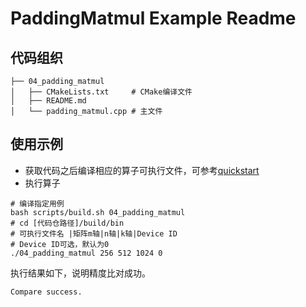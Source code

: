 # PaddingMatmul Example Readme
## 代码组织
```
├── 04_padding_matmul
│   ├── CMakeLists.txt     # CMake编译文件
│   ├── README.md
│   └── padding_matmul.cpp # 主文件
```
## 使用示例
- 获取代码之后编译相应的算子可执行文件，可参考[quickstart](../../docs/quickstart.md#算子编译)
- 执行算子
```
# 编译指定用例
bash scripts/build.sh 04_padding_matmul
# cd [代码仓路径]/build/bin
# 可执行文件名 |矩阵m轴|n轴|k轴|Device ID
# Device ID可选，默认为0
./04_padding_matmul 256 512 1024 0
```
执行结果如下，说明精度比对成功。
```
Compare success.
```